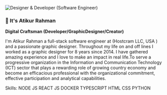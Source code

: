 ![Designer & Developer (Software Engineer)](https://mir-s3-cdn-cf.behance.net/18383e72a685105e8cc4aa905ebddac0/dc80fade-2e5e-47af-ae6e-19f59e3dc138_rwc_0x121x1546x216x1546.jpg?h=625b2d206c7c20cfb95ba96c9e1bfe24)
### 🚀 It's Atikur Rahman
**Digital Craftsman (Developer/GraphicDesigner/Creator)**

I'm Atikur Rahman a full-stack software engineer at (Hostcram LLC, USA ) and a passionate graphic designer. Throughout my life on and off lines I worked as a graphic designer for 8 years since 2014. I have gathered amazing experience and I love to make an impact in real life.To serve a progressive organization in the Information and Communication Technology (ICT) sector that plays a rewarding role of growing country economy and become an efficacious professional with the organizational commitment, effective participation and analytical capabilities.

Skills: NODE JS  REACT JS  DOCKER TYPESCRIPT HTML CSS PYTHON
